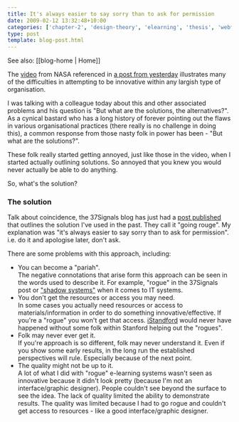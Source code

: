 ```yaml
---
title: It's always easier to say sorry than to ask for permission
date: 2009-02-12 13:32:48+10:00
categories: ['chapter-2', 'design-theory', 'elearning', 'thesis', 'webfuse']
type: post
template: blog-post.html
---
```


See also: [[blog-home | Home]]

The [video](http://www.youtube.com/watch?v=_424YskAfew) from NASA referenced in [a post from yesterday](/blog2/2009/02/11/barriers-to-innovation-in-organisations-teleological-processes-organisational-structures-and-stepwise-refinement/) illustrates many of the difficulties in attempting to be innovative within any largish type of organisation.

I was talking with a colleague today about this and other associated problems and his question is "But what are the solutions, the alternatives?". As a cynical bastard who has a long history of forever pointing out the flaws in various organisational practices (there really is no challenge in doing this), a common response from those nasty folk in power has been - "But what are the solutions?".

These folk really started getting annoyed, just like those in the video, when I started actually outlining solutions. So annoyed that you knew you would never actually be able to do anything.

So, what's the solution?

### The solution

Talk about coincidence, the 37Signals blog has just had a [post published](http://www.37signals.com/svn/posts/1572-going-rogue-inside-a-big-company-a-la-best-buy) that outlines the solution I've used in the past. They call it "going rouge". My explanation was "it's always easier to say sorry than to ask for permission". i.e. do it and apologise later, don't ask.

There are some problems with this approach, including:

- You can become a "pariah".  
    The negative connotations that arise form this approach can be seen in the words used to describe it. For example, "rogue" in the 37Signals post or ["shadow systems"](http://emergentresearchers.wordpress.com/2009/01/29/shadow-systems-not-the-demons-is-and-it-folk-make-them-out-to-be/) when it comes to IT systems.
- You don't get the resources or access you may need.  
    In some cases you actually need resources or access to materials/information in order to do something innovative/effective. If you're a "rogue" you won't get that access. [iStandford](http://www.time.com/time/business/article/0,8599,1869169,00.html) would never have happened without some folk within Stanford helping out the "rogues".
- Folk may never ever get it.  
    If you're approach is so different, folk may never understand it. Even if you show some early results, in the long run the established perspectives will rule. Especially because of the next point.
- The quality might not be up to it.  
    A lot of what I did with "rogue" e-learning systems wasn't seen as innovative because it didn't look pretty (because I'm not an interface/graphic designer). People couldn't see beyond the surface to see the idea. The lack of quality limited the ability to demonstrate results. The quality was limited because I had to go rogue and couldn't get access to resources - like a good interface/graphic designer.